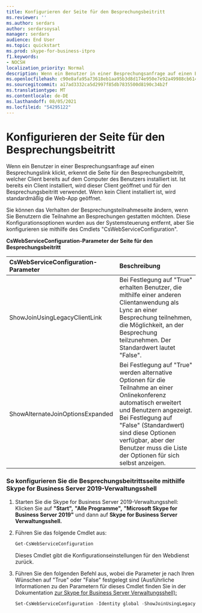 ```yaml
---
title: Konfigurieren der Seite für den Besprechungsbeitritt
ms.reviewer: ''
ms.author: serdars
author: serdarsoysal
manager: serdars
audience: End User
ms.topic: quickstart
ms.prod: skype-for-business-itpro
f1.keywords:
- NOCSH
localization_priority: Normal
description: Wenn ein Benutzer in einer Besprechungsanfrage auf einen Besprechungslink klickt, erkennt die Seite für den Besprechungsbeitritt, welcher Client bereits auf dem Computer des Benutzers installiert ist. Ist bereits ein Client installiert, wird dieser Client geöffnet und für den Besprechungsbeitritt verwendet. Wenn kein Client installiert ist, wird standardmäßig die Web-App geöffnet.
ms.openlocfilehash: c90e8afa95a73618eb1aa95b3d8d174e950e7e92a49988cb6146209f49cc0e58
ms.sourcegitcommit: a17ad3332ca5d2997f85db7835500d8190c34b2f
ms.translationtype: MT
ms.contentlocale: de-DE
ms.lasthandoff: 08/05/2021
ms.locfileid: "54295122"
---
```

# <a name="configure-the-meeting-join-page"></a>Konfigurieren der Seite für den Besprechungsbeitritt

Wenn ein Benutzer in einer Besprechungsanfrage auf einen Besprechungslink klickt, erkennt die Seite für den Besprechungsbeitritt, welcher Client bereits auf dem Computer des Benutzers installiert ist. Ist bereits ein Client installiert, wird dieser Client geöffnet und für den Besprechungsbeitritt verwendet. Wenn kein Client installiert ist, wird standardmäßig die Web-App geöffnet.
  
Sie können das Verhalten der Besprechungsteilnahmeseite ändern, wenn Sie Benutzern die Teilnahme an Besprechungen gestatten möchten. Diese Konfigurationsoptionen wurden aus der Systemsteuerung entfernt, aber Sie konfigurieren sie mithilfe des Cmdlets "CsWebServiceConfiguration".
  
**CsWebServiceConfiguration-Parameter der Seite für den Besprechungsbeitritt**

|**CsWebServiceConfiguration-Parameter**|**Beschreibung**|
|:-----|:-----|
|ShowJoinUsingLegacyClientLink  <br/> |Bei Festlegung auf "True" erhalten Benutzer, die mithilfe einer anderen Clientanwendung als Lync an einer Besprechung teilnehmen, die Möglichkeit, an der Besprechung teilzunehmen. Der Standardwert lautet "False".  <br/> |
|ShowAlternateJoinOptionsExpanded  <br/> |Bei Festlegung auf "True" werden alternative Optionen für die Teilnahme an einer Onlinekonferenz automatisch erweitert und Benutzern angezeigt. Bei Festlegung auf "False" (Standardwert) sind diese Optionen verfügbar, aber der Benutzer muss die Liste der Optionen für sich selbst anzeigen.  <br/> |
   
### <a name="to-configure-the-meeting-join-page-by-using-skype-for-business-server-2019-management-shell"></a>So konfigurieren Sie die Besprechungsbeitrittsseite mithilfe Skype for Business Server 2019-Verwaltungsshell

1. Starten Sie die Skype for Business Server 2019-Verwaltungsshell: Klicken Sie auf **"Start",** **"Alle Programme",** **"Microsoft Skype for Business Server 2019"** und dann auf **Skype for Business Server Verwaltungsshell.**
    
2. Führen Sie das folgende Cmdlet aus: 
    
   ```PowerShell
   Get-CsWebServiceConfiguration
   ```

    Dieses Cmdlet gibt die Konfigurationseinstellungen für den Webdienst zurück.
    
3. Führen Sie den folgenden Befehl aus, wobei die Parameter je nach Ihren Wünschen auf "True" oder "False" festgelegt sind (Ausführliche Informationen zu den Parametern für dieses Cmdlet finden Sie in der Dokumentation [zur Skype for Business Server Verwaltungsshell):](../../SfbServer/manage/management-shell.md)
    
   ```PowerShell
   Set-CsWebServiceConfiguration -Identity global -ShowJoinUsingLegacyClientLink $True
   ```


